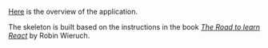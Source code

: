 [Here](http://bobby569.com/hackernews/) is the overview of the application.

The skeleton is built based on the instructions in the book
[_The Road to learn React_](https://leanpub.com/the-road-to-learn-react) by Robin
Wieruch.

